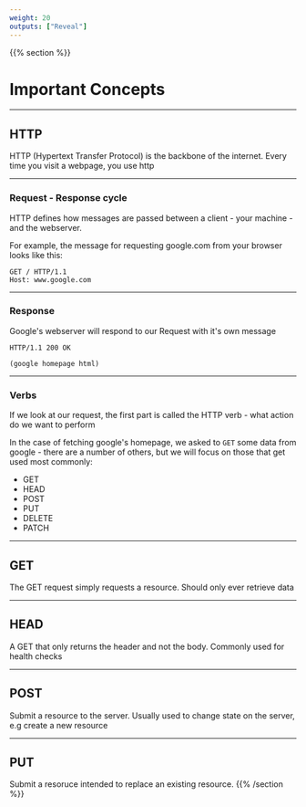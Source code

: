 ```yaml
---
weight: 20
outputs: ["Reveal"]
---
```



{{% section %}}

# Important Concepts

---

## HTTP

HTTP (Hypertext Transfer Protocol) is the backbone of the internet. Every time you visit a webpage, you use http

---


### Request - Response cycle

HTTP defines how messages are passed between a client - your machine - and the webserver.

For example, the message for requesting google.com from your browser looks like this:

```
GET / HTTP/1.1
Host: www.google.com
```

---

### Response

Google's webserver will respond to our Request with it's own message

```
HTTP/1.1 200 OK

(google homepage html)
```

---

### Verbs

If we look at our request, the first part is called the HTTP verb - what action do we want to perform

In the case of fetching google's homepage, we asked to `GET` some data from google - there are a number of others, but we will focus on those that get used most commonly:

- GET
- HEAD
- POST
- PUT
- DELETE
- PATCH

---

## GET

The GET request simply requests a resource. Should only ever retrieve data

---

## HEAD

A GET that only returns the header and not the body. Commonly used for health checks

---

## POST

Submit a resource to the server. Usually used to change state on the server, e.g create a new resource

---

## PUT

Submit a resoruce intended to replace an existing resource. 
{{% /section %}}